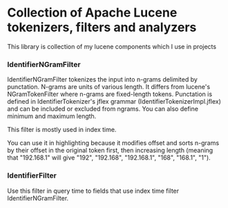 # Collection of Apache Lucene tokenizers, filters and analyzers

This library is collection of my lucene components which I use in projects

### IdentifierNGramFilter
IdentifierNGramFilter tokenizes the input into n-grams delimited by punctation. N-grams are units of
various length. It differs from lucene's NGramTokenFilter where n-grams are fixed-length tokens. 
Punctation is defined in IdentifierTokenizer's jflex grammar (IdentifierTokenizerImpl.jflex) 
and can be included or excluded from ngrams. You can also define minimum and maximum length.

This filter is mostly used in index time.

You can use it in highlighting because it modifies offset and sorts n-grams by their offset in the original token first, then
increasing length (meaning that "192.168.1" will give "192", "192.168", "192.168.1", "168", "168.1", "1").

### IdentifierFilter

Use this filter in query time to fields that use index time filter IdentifierNGramFilter.
